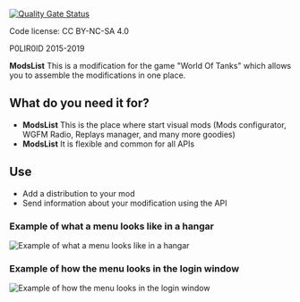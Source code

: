 ﻿
[![Quality Gate Status](https://sonarcloud.io/api/project_badges/measure?project=P0LIR0ID_wot-modslist&metric=alert_status)](https://sonarcloud.io/dashboard?id=P0LIR0ID_wot-modslist)

Code license: CC BY-NC-SA 4.0

P0LIR0ID 2015-2019

**ModsList** This is a modification for the game "World Of Tanks" which allows you to assemble the modifications in one place.

## What do you need it for?
* **ModsList** This is the place where start visual mods (Mods configurator, WGFM Radio, Replays manager, and many more goodies)
* **ModsList** It is flexible and common for all APIs

## Use
* Add a distribution to your mod
* Send information about your modification using the API

### Example of what a menu looks like in a hangar
![Example of what a menu looks like in a hangar](https://static.poliroid.ru/modsListApi_lobby.jpg)


### Example of how the menu looks in the login window
![Example of how the menu looks in the login window](https://static.poliroid.ru/modsListApi_login.jpg)
